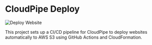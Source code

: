 # CloudPipe Deploy

![Deploy Website](https://github.com/hassanino2/cloudpipe-deploy/actions/workflows/deploy.yaml/badge.svg)

This project sets up a CI/CD pipeline for CloudPipe to deploy websites automatically
to AWS S3 using GitHub Actions and CloudFormation.

